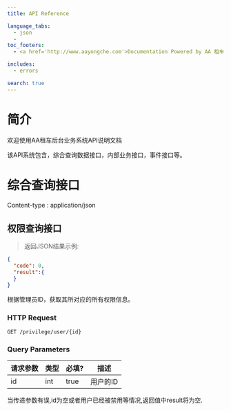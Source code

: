 ```yaml
---
title: API Reference

language_tabs:
  - json
  - 
toc_footers:
  - <a href='http://www.aayongche.com'>Documentation Powered by AA 租车</a>

includes:
  - errors

search: true
---
```


# 简介

欢迎使用AA租车后台业务系统API说明文档

该API系统包含，综合查询数据接口，内部业务接口，事件接口等。

# 综合查询接口

Content-type : application/json

## 权限查询接口

> 返回JSON结果示例:

```json
{
  "code": 0,
  "result":{
  }
}
```

根据管理员ID，获取其所对应的所有权限信息。

### HTTP Request

`GET /privilege/user/{id}`

### Query Parameters

请求参数 | 类型 | 必填? | 描述
--------- | ------- | ------- | -----------
id | int | true | 用户的ID

<aside class="notice">
当传递参数有误,id为空或者用户已经被禁用等情况,返回值中result将为空.
</aside>
